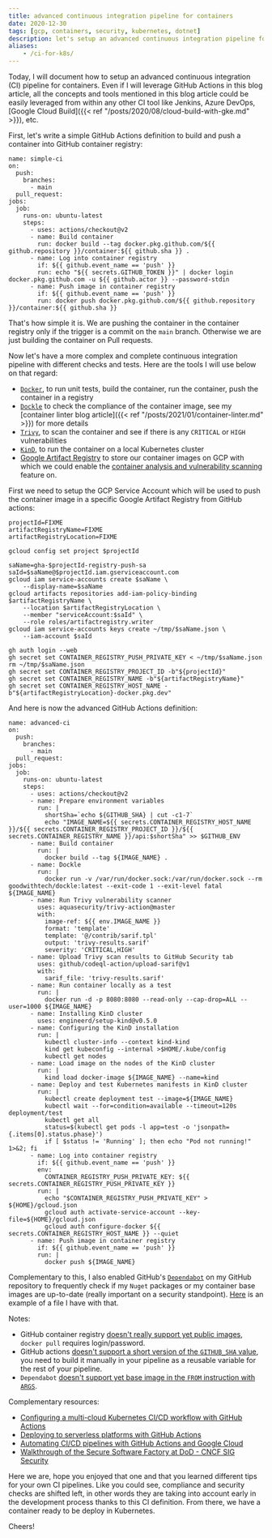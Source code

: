 ```yaml
---
title: advanced continuous integration pipeline for containers
date: 2020-12-30
tags: [gcp, containers, security, kubernetes, dotnet]
description: let's setup an advanced continuous integration pipeline for containers
aliases:
    - /ci-for-k8s/
---
```

Today, I will document how to setup an advanced continuous integration (CI) pipeline for containers. Even if I will leverage GitHub Actions in this blog article, all the concepts and tools mentioned in this blog article could be easily leveraged from within any other CI tool like Jenkins, Azure DevOps, [Google Cloud Build]({{< ref "/posts/2020/08/cloud-build-with-gke.md" >}}), etc.

First, let's write a simple GitHub Actions definition to build and push a container into GitHub container registry:
```
name: simple-ci
on:
  push:
    branches:
      - main
  pull_request:
jobs:
  job:
    runs-on: ubuntu-latest
    steps:
      - uses: actions/checkout@v2
      - name: Build container
        run: docker build --tag docker.pkg.github.com/${{ github.repository }}/container:${{ github.sha }} .
      - name: Log into container registry
        if: ${{ github.event_name == 'push' }}
        run: echo "${{ secrets.GITHUB_TOKEN }}" | docker login docker.pkg.github.com -u ${{ github.actor }} --password-stdin
      - name: Push image in container registry
        if: ${{ github.event_name == 'push' }}
        run: docker push docker.pkg.github.com/${{ github.repository }}/container:${{ github.sha }}
```

That's how simple it is. We are pushing the container in the container registry only if the trigger is a commit on the `main` branch. Otherwise we are just building the container on Pull requests.

Now let's have a more complex and complete continuous integration pipeline with different checks and tests. Here are the tools I will use below on that regard:
- [`Docker`](https://www.docker.com/), to run unit tests, build the container, run the container, push the container in a registry
- [`Dockle`](https://github.com/goodwithtech/dockle) to check the compliance of the container image, see my [container linter blog article]({{< ref "/posts/2021/01/container-linter.md" >}}) for more details
- [`Trivy`](https://github.com/aquasecurity/trivy), to scan the container and see if there is any `CRITICAL` or `HIGH` vulnerabilities
- [`KinD`](https://kind.sigs.k8s.io/), to run the container on a local Kubernetes cluster
- [Google Artifact Registry](https://cloud.google.com/blog/products/devops-sre/artifact-registry-is-ga) to store our container images on GCP with which we could enable the [container analysis and vulnerability scanning](https://cloud.google.com/artifact-registry/docs/analysis) feature on.

First we need to setup the GCP Service Account which will be used to push the container image in a specific Google Artifact Registry from GitHub actions:
```
projectId=FIXME
artifactRegistryName=FIXME
artifactRegistryLocation=FIXME

gcloud config set project $projectId

saName=gha-$projectId-registry-push-sa
saId=$saName@$projectId.iam.gserviceaccount.com
gcloud iam service-accounts create $saName \
    --display-name=$saName
gcloud artifacts repositories add-iam-policy-binding $artifactRegistryName \
    --location $artifactRegistryLocation \
    --member "serviceAccount:$saId" \
    --role roles/artifactregistry.writer
gcloud iam service-accounts keys create ~/tmp/$saName.json \
    --iam-account $saId

gh auth login --web
gh secret set CONTAINER_REGISTRY_PUSH_PRIVATE_KEY < ~/tmp/$saName.json
rm ~/tmp/$saName.json
gh secret set CONTAINER_REGISTRY_PROJECT_ID -b"${projectId}"
gh secret set CONTAINER_REGISTRY_NAME -b"${artifactRegistryName}"
gh secret set CONTAINER_REGISTRY_HOST_NAME -b"${artifactRegistryLocation}-docker.pkg.dev"
```

And here is now the advanced GitHub Actions definition:
```
name: advanced-ci
on:
  push:
    branches:
      - main
  pull_request:
jobs:
  job:
    runs-on: ubuntu-latest
    steps:
      - uses: actions/checkout@v2
      - name: Prepare environment variables
        run: |
          shortSha=`echo ${GITHUB_SHA} | cut -c1-7`
          echo "IMAGE_NAME=${{ secrets.CONTAINER_REGISTRY_HOST_NAME }}/${{ secrets.CONTAINER_REGISTRY_PROJECT_ID }}/${{ secrets.CONTAINER_REGISTRY_NAME }}/api:$shortSha" >> $GITHUB_ENV
      - name: Build container
        run: |
          docker build --tag ${IMAGE_NAME} .
      - name: Dockle
        run: |
          docker run -v /var/run/docker.sock:/var/run/docker.sock --rm goodwithtech/dockle:latest --exit-code 1 --exit-level fatal ${IMAGE_NAME}
      - name: Run Trivy vulnerability scanner
        uses: aquasecurity/trivy-action@master
        with:
          image-ref: ${{ env.IMAGE_NAME }}
          format: 'template'
          template: '@/contrib/sarif.tpl'
          output: 'trivy-results.sarif'
          severity: 'CRITICAL,HIGH'
      - name: Upload Trivy scan results to GitHub Security tab
        uses: github/codeql-action/upload-sarif@v1
        with:
          sarif_file: 'trivy-results.sarif'
      - name: Run container locally as a test
        run: |
          docker run -d -p 8080:8080 --read-only --cap-drop=ALL --user=1000 ${IMAGE_NAME}
      - name: Installing KinD cluster
        uses: engineerd/setup-kind@v0.5.0
      - name: Configuring the KinD installation
        run: |
          kubectl cluster-info --context kind-kind
          kind get kubeconfig --internal >$HOME/.kube/config
          kubectl get nodes
      - name: Load image on the nodes of the KinD cluster
        run: |
          kind load docker-image ${IMAGE_NAME} --name=kind
      - name: Deploy and test Kubernetes manifests in KinD cluster
        run: |
          kubectl create deployment test --image=${IMAGE_NAME}
          kubectl wait --for=condition=available --timeout=120s deployment/test
          kubectl get all
          status=$(kubectl get pods -l app=test -o 'jsonpath={.items[0].status.phase}')
          if [ $status != 'Running' ]; then echo "Pod not running!" 1>&2; fi
      - name: Log into container registry
        if: ${{ github.event_name == 'push' }}
        env:
          CONTAINER_REGISTRY_PUSH_PRIVATE_KEY: ${{ secrets.CONTAINER_REGISTRY_PUSH_PRIVATE_KEY }}
        run: |
          echo "$CONTAINER_REGISTRY_PUSH_PRIVATE_KEY" > ${HOME}/gcloud.json
          gcloud auth activate-service-account --key-file=${HOME}/gcloud.json
          gcloud auth configure-docker ${{ secrets.CONTAINER_REGISTRY_HOST_NAME }} --quiet
      - name: Push image in container registry
        if: ${{ github.event_name == 'push' }}
        run: |
          docker push ${IMAGE_NAME}
```

Complementary to this, I also enabled GitHub's [`Dependabot`](https://help.github.com/github/administering-a-repository/configuration-options-for-dependency-updates) on my GitHub repository to frequently check if my `Nuget` packages or my container base images are up-to-date (really important on a security standpoint). [Here](https://github.com/mathieu-benoit/dotnet-on-kubernetes/blob/main/.github/dependabot.yml) is an example of a file I have with that.

Notes:
- GitHub container registry [doesn't really support yet public images](https://github.community/t/docker-pull-from-public-github-package-registry-fail-with-no-basic-auth-credentials-error/16358/37), `docker pull` requires login/password.
- GitHub actions [doesn't support a short version of the `GITHUB_SHA` value](https://github.community/t/add-short-sha-to-github-context/16418), you need to build it manually in your pipeline as a reusable variable for the rest of your pipeline.
- `Dependabot` [doesn't support yet base image in the `FROM` instruction with `ARGS`](https://github.com/dependabot/dependabot-core/issues/2057).

Complementary resources:
- [Configuring a multi-cloud Kubernetes CI/CD workflow with GitHub Actions](https://youtu.be/RsrwXEXyYnA)
- [Deploying to serverless platforms with GitHub Actions](https://cloud.google.com/blog/topics/developers-practitioners/deploying-serverless-platforms-github-actions)
- [Automating CI/CD pipelines with GitHub Actions and Google Cloud](https://resources.github.com/webcasts/Automating-CI-CD-Actions-Google-Cloud/)
- [Walkthrough of the Secure Software Factory at DoD - CNCF SIG Security](https://youtu.be/4QN9b6HoFGU)

Here we are, hope you enjoyed that one and that you learned different tips for your own CI pipelines. Like you could see, compliance and security checks are shifted left, in other words they are taking into account early in the development process thanks to this CI definition. From there, we have a container ready to be deploy in Kubernetes.

Cheers!